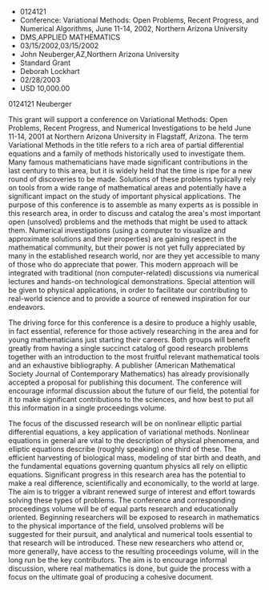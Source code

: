 
* 0124121
* Conference: Variational Methods: Open Problems, Recent Progress, and Numerical Algorithms, June 11-14, 2002, Northern Arizona University
* DMS,APPLIED MATHEMATICS
* 03/15/2002,03/15/2002
* John Neuberger,AZ,Northern Arizona University
* Standard Grant
* Deborah Lockhart
* 02/28/2003
* USD 10,000.00

0124121 Neuberger

This grant will support a conference on Variational Methods: Open Problems,
Recent Progress, and Numerical Investigations to be held June 11-14, 2001 at
Northern Arizona University in Flagstaff, Arizona. The term Variational Methods
in the title refers to a rich area of partial differential equations and a
family of methods historically used to investigate them. Many famous
mathematicians have made significant contributions in the last century to this
area, but it is widely held that the time is ripe for a new round of discoveries
to be made. Solutions of these problems typically rely on tools from a wide
range of mathematical areas and potentially have a significant impact on the
study of important physical applications. The purpose of this conference is to
assemble as many experts as is possible in this research area, in order to
discuss and catalog the area's most important open (unsolved) problems and the
methods that might be used to attack them. Numerical investigations (using a
computer to visualize and approximate solutions and their properties) are
gaining respect in the mathematical community, but their power is not yet fully
appreciated by many in the established research world, nor are they yet
accessible to many of those who do appreciate that power. This modern approach
will be integrated with traditional (non computer-related) discussions via
numerical lectures and hands-on technological demonstrations. Special attention
will be given to physical applications, in order to facilitate our contributing
to real-world science and to provide a source of renewed inspiration for our
endeavors.

The driving force for this conference is a desire to produce a highly usable, in
fact essential, reference for those actively researching in the area and for
young mathematicians just starting their careers. Both groups will benefit
greatly from having a single succinct catalog of good research problems together
with an introduction to the most fruitful relevant mathematical tools and an
exhaustive bibliography. A publisher (American Mathematical Society Journal of
Contemporary Mathematics) has already provisionally accepted a proposal for
publishing this document. The conference will encourage informal discussion
about the future of our field, the potential for it to make significant
contributions to the sciences, and how best to put all this information in a
single proceedings volume.

The focus of the discussed research will be on nonlinear elliptic partial
differential equations, a key application of variational methods. Nonlinear
equations in general are vital to the description of physical phenomena, and
elliptic equations describe (roughly speaking) one third of these. The efficient
harvesting of biological mass, modeling of star birth and death, and the
fundamental equations governing quantum physics all rely on elliptic equations.
Significant progress in this research area has the potential to make a real
difference, scientifically and economically, to the world at large. The aim is
to trigger a vibrant renewed surge of interest and effort towards solving these
types of problems. The conference and corresponding proceedings volume will be
of equal parts research and educationally oriented. Beginning researchers will
be exposed to research in mathematics to the physical importance of the field,
unsolved problems will be suggested for their pursuit, and analytical and
numerical tools essential to that research will be introduced. These new
researchers who attend or, more generally, have access to the resulting
proceedings volume, will in the long run be the key contributors. The aim is to
encourage informal discussion, where real mathematics is done, but guide the
process with a focus on the ultimate goal of producing a cohesive document.
